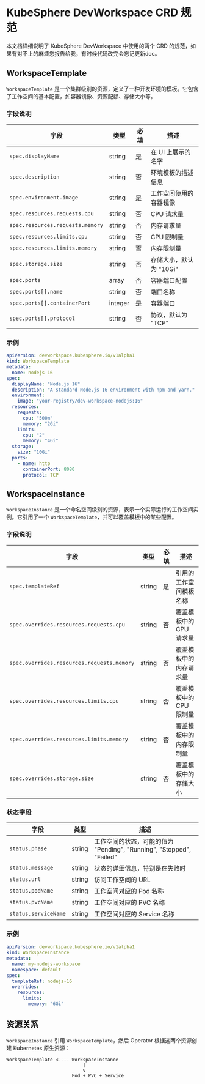 # KubeSphere DevWorkspace CRD 规范

本文档详细说明了 KubeSphere DevWorkspace 中使用的两个 CRD 的规范，如果有对不上的麻烦您报告给我，有时候代码改完会忘记更新doc。

## WorkspaceTemplate

`WorkspaceTemplate` 是一个集群级别的资源，定义了一种开发环境的模板。它包含了工作空间的基本配置，如容器镜像、资源配额、存储大小等。

### 字段说明

| 字段 | 类型 | 必填 | 描述 |
|------|------|------|------|
| `spec.displayName` | string | 是 | 在 UI 上展示的名字 |
| `spec.description` | string | 否 | 环境模板的描述信息 |
| `spec.environment.image` | string | 是 | 工作空间使用的容器镜像 |
| `spec.resources.requests.cpu` | string | 否 | CPU 请求量 |
| `spec.resources.requests.memory` | string | 否 | 内存请求量 |
| `spec.resources.limits.cpu` | string | 否 | CPU 限制量 |
| `spec.resources.limits.memory` | string | 否 | 内存限制量 |
| `spec.storage.size` | string | 否 | 存储大小，默认为 "10Gi" |
| `spec.ports` | array | 否 | 容器端口配置 |
| `spec.ports[].name` | string | 否 | 端口名称 |
| `spec.ports[].containerPort` | integer | 是 | 容器端口 |
| `spec.ports[].protocol` | string | 否 | 协议，默认为 "TCP" |

### 示例

```yaml
apiVersion: devworkspace.kubesphere.io/v1alpha1
kind: WorkspaceTemplate
metadata:
  name: nodejs-16
spec:
  displayName: "Node.js 16"
  description: "A standard Node.js 16 environment with npm and yarn."
  environment:
    image: "your-registry/dev-workspace-nodejs:16"
  resources:
    requests:
      cpu: "500m"
      memory: "2Gi"
    limits:
      cpu: "2"
      memory: "4Gi"
  storage:
    size: "10Gi"
  ports:
    - name: http
      containerPort: 8080
      protocol: TCP
```

## WorkspaceInstance

`WorkspaceInstance` 是一个命名空间级别的资源，表示一个实际运行的工作空间实例。它引用了一个 `WorkspaceTemplate`，并可以覆盖模板中的某些配置。

### 字段说明

| 字段 | 类型 | 必填 | 描述 |
|------|------|------|------|
| `spec.templateRef` | string | 是 | 引用的工作空间模板名称 |
| `spec.overrides.resources.requests.cpu` | string | 否 | 覆盖模板中的 CPU 请求量 |
| `spec.overrides.resources.requests.memory` | string | 否 | 覆盖模板中的内存请求量 |
| `spec.overrides.resources.limits.cpu` | string | 否 | 覆盖模板中的 CPU 限制量 |
| `spec.overrides.resources.limits.memory` | string | 否 | 覆盖模板中的内存限制量 |
| `spec.overrides.storage.size` | string | 否 | 覆盖模板中的存储大小 |

### 状态字段

| 字段 | 类型 | 描述 |
|------|------|------|
| `status.phase` | string | 工作空间的状态，可能的值为 "Pending", "Running", "Stopped", "Failed" |
| `status.message` | string | 状态的详细信息，特别是在失败时 |
| `status.url` | string | 访问工作空间的 URL |
| `status.podName` | string | 工作空间对应的 Pod 名称 |
| `status.pvcName` | string | 工作空间对应的 PVC 名称 |
| `status.serviceName` | string | 工作空间对应的 Service 名称 |

### 示例

```yaml
apiVersion: devworkspace.kubesphere.io/v1alpha1
kind: WorkspaceInstance
metadata:
  name: my-nodejs-workspace
  namespace: default
spec:
  templateRef: nodejs-16
  overrides:
    resources:
      limits:
        memory: "6Gi"
```

## 资源关系

`WorkspaceInstance` 引用 `WorkspaceTemplate`，然后 Operator 根据这两个资源创建 Kubernetes 原生资源：

```
WorkspaceTemplate <---- WorkspaceInstance
                            |
                            v
                        Pod + PVC + Service
``` 
